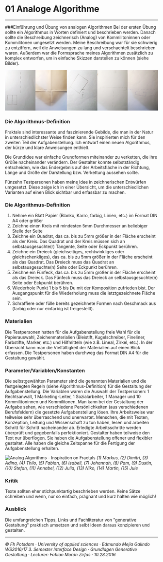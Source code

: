 # 01 Analoge Algorithme
***
###Einführung und Übung von analogen Algorithmen 
Bei der ersten Übung sollte ein Algorithmus in Worten definiert und beschrieben werden. Danach sollte die Beschreibung zeichnerisch (Analog) von Kommilitoninnen oder Kommilitonen umgesetzt werden. Meine Beschreibung war für sie schwierig zu entziffern, weil die Anweisungen zu lang und verschachtelt beschrieben waren. Außerdem war die Formsprache meines Algorithmen zusätzlich zu komplex entworfen, um in einfache Skizzen darstellen zu können (siehe Bilder).

![Analog Algorithms - Inspiration on Mathematics](analog_algorithm_maths.jpg)
### Die Algorithmus-Definition
Fraktale sind interessante und faszinierende Gebilde, die man in der Natur in unterschiedlichster Weise finden kann. Sie inspirierten mich für den zweiten Teil der Aufgabenstellung. Ich entwarf einen neuen Algorithmus, der kürze und klare Anweisungen enthielt.

Die Grundidee war einfache Grundformen miteinander zu verketten, die ihre Größe nacheinander verändern. Der Gestalter konnte selbstständig entscheiden, wie das Endergebnis auf der Arbeitsfläche in der Richtung, Länge und Größe der Darstellung bzw. Verkettung aussehen sollte. 

Fünzehn Testpersonen haben meine Idee in zeichnerischen Entwürfen umgesetzt. Diese zeige ich in einer Übersicht, um die unterschiedlichen Varianten auf einen Blick sichtbar und erfassbar zu machen. 

### Die Algorithmus-Definition
1. Nehme ein Blatt Papier (Blanko, Karro, farbig, Linien, etc.) im Format DIN A4 oder größer
2. Zeichne einen Kreis mit mindesten 5mm Durchmesser an beliebiger Stelle der Seite
3. Zeichne ein Quadrat, das ca. bis zu 5mm größer in der Fläche erscheint als der Kreis. Das Quadrat und der Kreis müssen sich an selbstausgesuchte(r) Tangente, Seite oder Eckpunkt berühren.
4. Zeichne ein Dreieck (gleichseitiges, rechtwinkliges oder gleichschenkliges), das ca. bis zu 5mm größer in der Fläche erscheint als das Quadrat. Das Dreieck muss das Quadrat an selbstausgesuchte(n) Seite oder Eckpunkt berühren.
5. Zeichne ein Fünfeck, das ca. bis zu 5mm größer in der Fläche erscheint als das Dreieck. Das Fünfeck muss das Dreieck an selbstausgesuchte(n) Seite oder Eckpunkt berühren.
6. Wiederhole Punkt 1 bis 5 bis Du mit der Komposition zufrieden bist. Der Ausgangspunkt für die Wiederholung muss die letztgezeichnete Fläche sein.
7. Schraffiere oder fülle bereits gezeichnete Formen nach Geschmack aus (farbig oder nur einfarbig ist freigestellt).

### Materialien
Die Testpersonen hatten für die Aufgabenstellung freie Wahl für die Papierauswahl, Zeichenmaterialien (Bleistift, Kugelschreiber, Fineliner, Farbstifte, Marker, etc.) und Hilfmitteln (wie z.B. Lineal, Zirkel, etc.). In der Übersicht kann man die Vielfältigkeit der Materialien auf einen Blick erfassen.
Die Testpersonen haben durchweg das Format DIN A4 für die Gestaltung gewählt.

### Parameter/Variablen/Konstanten
Die selbstgewählten Parameter sind die genannten Materialien und die festgelegten Regeln (siehe Algorithmus-Definition) für die Gestaltung der Aufgabenstellung. Die Variablen waren die Auswahl der Testpersonen: 1 Rechtsanwalt, 1 Marketing-Leiter, 1 Sozialarbeiter, 1 Manager und 10 Kommilitoninnen und Kommilitonen. Man kann bei der Gestaltung der Aufgabe sehen, wie verschiedene Persönlichkeiten (aus verschiedenen Berufsfeldern) die gesetzte Aufgabenstellung lösen. Ihre Arbeitsweise war teilweise sehr überraschend und unerwartet. Menschen, die mit Texten, Konzeption, Leitung und Wissenschaft zu tun haben, lesen und arbeiten Schritt für Schritt nacheinander ab. Erledigte Arbeitsschritte werden überprüft und gegebenfalls perfektioniert. Gestalter haben teilweise den Text nur überflogen. Sie haben die Aufgabenstellung offener und flexibler gestaltet. Alle haben die gleiche Zeitspanne für die Fertigung der Aufgabenstellung erhalten.

![Analog Algorithms - Inspiration on Fractals](algorithm_overview.jpg)
_(1) Markus, (2) Dimitri, (3) Adina, (4) Thilo, (5) Fabian, (6) Isabell, (7) Johannah, (8) Pam, (9) Dustin, (10) Stefan, (11) Annabel, (12) Julia, (13) Niko, (14) Martin, (15) Jule_

### Kritik
Texte sollten eher stichpunktartig beschrieben werden. Keine Sätze schreiben und wenn, nur so einfach, prägnant und kurz halten wie möglich!

### Ausblick
Die umfangreichen Tipps, Links und Fachliteratur von "generative Gestaltung" praktisch umsetzen und selbt Ideen daraus konzipieren und gestalten.  
***
_© Fh Potsdam · University of applied sciences · Edmundo Mejia Galindo WS2016/17 3. Semester Interface Design · Grundlagen Generative Gestaltung · Lecturer: Fabian Morón Zirfas · 10.28.2016_